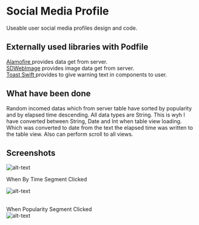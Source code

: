 <h1>Social Media Profile</h1>
Useable user social media profiles design and code.

<h2>Externally used libraries with Podfile</h2>
<a href = "https://github.com/Alamofire/Alamofire">Alamofire  </a> provides data get from server.</br>
<a href = "https://github.com/SDWebImage/SDWebImage">SDWebImage</a> provides image data get from server. </br>
<a href = "https://github.com/scalessec/Toast-Swift">Toast Swift </a>provides to give warning text in components to user. 
<h2>What have been done</h2>
Random incomed datas which from server table have sorted by popularity and by elapsed time descending.
All data types are String. This is wyh I have converted between String, Date and Int when table view loading.
Which was converted to date from the text the elapsed time was written to the table view.
Also can perform scroll to all views.
<h2>Screenshots</h2>

![alt-text](https://github.com/mehmetcanseyhan/SwiftSocialMediaProfile/blob/master/ss1.png)


When By Time Segment Clicked </br>

![alt-text](https://github.com/mehmetcanseyhan/SwiftSocialMediaProfile/blob/master/ss2.png)

</br>When Popularity Segment Clicked</br>
![alt-text](https://github.com/mehmetcanseyhan/SwiftSocialMediaProfile/blob/master/ss3.png)



